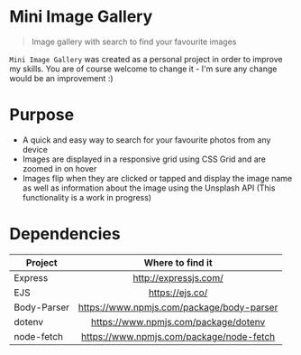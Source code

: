 # Mini Image Gallery
>Image gallery with search to find your favourite images

`Mini Image Gallery` was created as a personal project in order to improve my skills. You are of course welcome to change it - I'm sure any change would be an improvement :)

# Purpose
* A quick and easy way to search for your favourite photos from any device
* Images are displayed in a responsive grid using CSS Grid and are zoomed in on hover
* Images flip when they are clicked or tapped and display the image name as well as information about the image using the Unsplash API (This functionality is a work in progress)


# Dependencies


| Project       | Where to find it           |  
| ------------- |:-------------:|
| Express       | http://expressjs.com/ |
| EJS           | https://ejs.co/      |
| Body-Parser   | https://www.npmjs.com/package/body-parser     |
| dotenv        | https://www.npmjs.com/package/dotenv     | 
| node-fetch    | https://www.npmjs.com/package/node-fetch      | 





